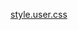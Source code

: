 [style.user.css](https://raw.githubusercontent.com/thesludge2/stylus-theme-for-r34/refs/heads/main/style.user.css)
